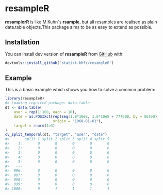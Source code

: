 
<!-- README.md is generated from README.Rmd. Please edit that file -->
resampleR
=========

**resamplerR** is like M.Kuhn\`s **rsample**, but all resamples are realised as plain data.table objects.This package aims to be as easy to extend as possible.

Installation
------------

You can install dev version of **resampleR** from [GitHub](https://github.com) with:

``` r
devtools::install_github("statist-bhfz/resampleR")
```

Example
-------

This is a basic example which shows you how to solve a common problem:

``` r
library(resampleR)
#> Loading required package: data.table
dt <- data.table(
    user = rep(1:100, each = 10),
    date = as.POSIXct(rep(seq(1.8*10e8, 1.8*10e8 + 777600, by = 86400), 100),
                      origin = "1960-01-01"),
    target = rnorm(1e3)
)
cv_split_temporal(dt, "target", "user", "date")
#>       split_1 split_2 split_3 split_4 split_5
#>    1:       0       0       0       0       0
#>    2:       0       0       0       0       0
#>    3:       0       0       0       0       0
#>    4:       0       0       0       0       0
#>    5:       0       0       0       0       0
#>   ---                                        
#>  996:       0       0       0       0       0
#>  997:       0       0       0       0       0
#>  998:       0       0       0       0       0
#>  999:       0       0       0       0       0
#> 1000:       0       1       1       1       1
```
